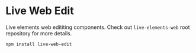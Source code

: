# Live Web Edit

Live elements web edititing components. Check out `live-elements-web` root repository for more details.

```sh
npm install live-web-edit
```
